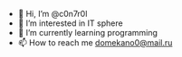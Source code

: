 - 👋 Hi, I’m @c0n7r0l
- 👀 I’m interested in IT sphere
- 🌱 I’m currently learning programming
- 📫 How to reach me domekano0@mail.ru
